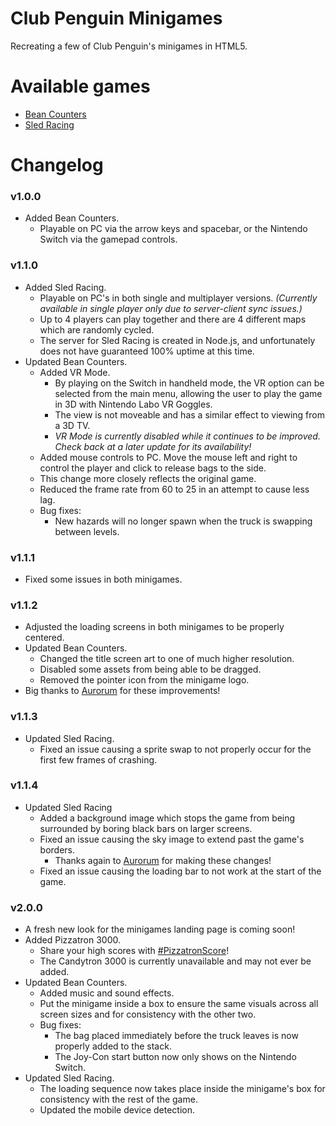 # Club Penguin Minigames
Recreating a few of Club Penguin's minigames in HTML5.

# Available games
* [Bean Counters](https://ep8script.github.io/Club_Penguin_Minigames/BeanCounters)
* [Sled Racing](https://ep8script.github.io/Club_Penguin_Minigames/SledRacing)

# Changelog
### v1.0.0
* Added Bean Counters.
	* Playable on PC via the arrow keys and spacebar, or the Nintendo Switch via the gamepad controls.
### v1.1.0
* Added Sled Racing.
	* Playable on PC's in both single and multiplayer versions. *(Currently available in single player only due to server-client sync issues.)* 
	* Up to 4 players can play together and there are 4 different maps which are randomly cycled.
	* The server for Sled Racing is created in Node.js, and unfortunately does not have guaranteed 100% uptime at this time.
* Updated Bean Counters.
	* Added VR Mode.
		* By playing on the Switch in handheld mode, the VR option can be selected from the main menu, allowing the user to play the game in 3D with Nintendo Labo VR Goggles.
		* The view is not moveable and has a similar effect to viewing from a 3D TV.
		* *VR Mode is currently disabled while it continues to be improved. Check back at a later update for its availability!*
	* Added mouse controls to PC. Move the mouse left and right to control the player and click to release bags to the side.
	* This change more closely reflects the original game.
	* Reduced the frame rate from 60 to 25 in an attempt to cause less lag.
	* Bug fixes:
		* New hazards will no longer spawn when the truck is swapping between levels.
### v1.1.1
* Fixed some issues in both minigames.
### v1.1.2
* Adjusted the loading screens in both minigames to be properly centered.
* Updated Bean Counters.
	* Changed the title screen art to one of much higher resolution.
	* Disabled some assets from being able to be dragged.
	* Removed the pointer icon from the minigame logo.
* Big thanks to [Aurorum](https://github.com/Aurorum) for these improvements!
### v1.1.3
* Updated Sled Racing.
	* Fixed an issue causing a sprite swap to not properly occur for the first few frames of crashing.
### v1.1.4
* Updated Sled Racing
	* Added a background image which stops the game from being surrounded by boring black bars on larger screens.
	* Fixed an issue causing the sky image to extend past the game's borders.
		* Thanks again to [Aurorum](https://github.com/Aurorum) for making these changes!
	* Fixed an issue causing the loading bar to not work at the start of the game.
### v2.0.0
* A fresh new look for the minigames landing page is coming soon!
* Added Pizzatron 3000.
	* Share your high scores with [#PizzatronScore](https://twitter.com/hashtag/pizzatronscore)!
	* The Candytron 3000 is currently unavailable and may not ever be added.
* Updated Bean Counters.
	* Added music and sound effects.
	* Put the minigame inside a box to ensure the same visuals across all screen sizes and for consistency with the other two.
	* Bug fixes:
		* The bag placed immediately before the truck leaves is now properly added to the stack.
		* The Joy-Con start button now only shows on the Nintendo Switch.
* Updated Sled Racing.
	* The loading sequence now takes place inside the minigame's box for consistency with the rest of the game.
	* Updated the mobile device detection.
